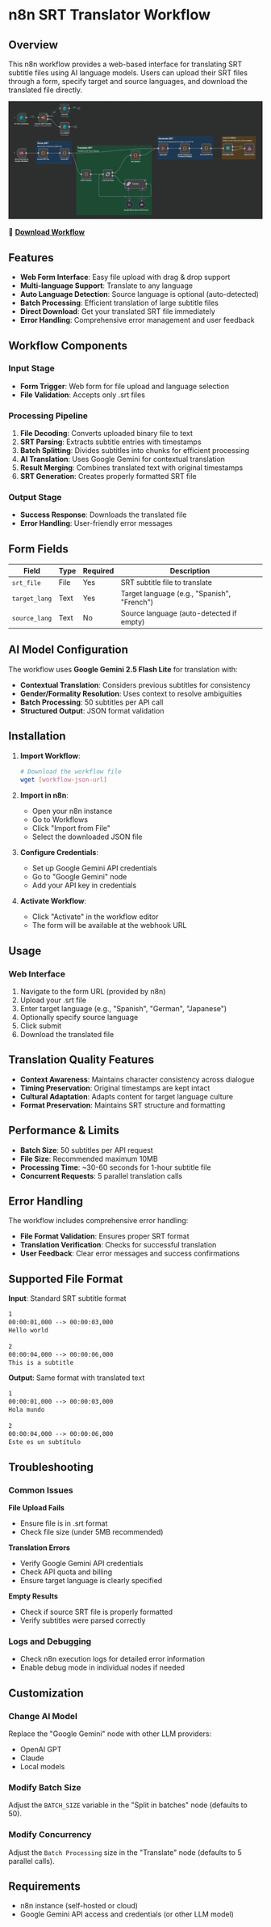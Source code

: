 # n8n SRT Translator Workflow

## Overview
This n8n workflow provides a web-based interface for translating SRT subtitle files using AI language models. Users can upload their SRT files through a form, specify target and source languages, and download the translated file directly.

![n8n SRT Translator Workflow](./n8n_workflow.png)

📁 **[Download Workflow](./n8n_workflow.json)**

## Features
- **Web Form Interface**: Easy file upload with drag & drop support
- **Multi-language Support**: Translate to any language
- **Auto Language Detection**: Source language is optional (auto-detected)
- **Batch Processing**: Efficient translation of large subtitle files
- **Direct Download**: Get your translated SRT file immediately
- **Error Handling**: Comprehensive error management and user feedback

## Workflow Components

### Input Stage
- **Form Trigger**: Web form for file upload and language selection
- **File Validation**: Accepts only .srt files

### Processing Pipeline
1. **File Decoding**: Converts uploaded binary file to text
2. **SRT Parsing**: Extracts subtitle entries with timestamps
3. **Batch Splitting**: Divides subtitles into chunks for efficient processing
4. **AI Translation**: Uses Google Gemini for contextual translation
5. **Result Merging**: Combines translated text with original timestamps
6. **SRT Generation**: Creates properly formatted SRT file

### Output Stage
- **Success Response**: Downloads the translated file
- **Error Handling**: User-friendly error messages

## Form Fields

| Field | Type | Required | Description |
|-------|------|----------|-------------|
| `srt_file` | File | Yes | SRT subtitle file to translate |
| `target_lang` | Text | Yes | Target language (e.g., "Spanish", "French") |
| `source_lang` | Text | No | Source language (auto-detected if empty) |

## AI Model Configuration

The workflow uses **Google Gemini 2.5 Flash Lite** for translation with:
- **Contextual Translation**: Considers previous subtitles for consistency
- **Gender/Formality Resolution**: Uses context to resolve ambiguities
- **Batch Processing**: 50 subtitles per API call
- **Structured Output**: JSON format validation

## Installation

1. **Import Workflow**:
   ```bash
   # Download the workflow file
   wget [workflow-json-url]
   ```

2. **Import in n8n**:
   - Open your n8n instance
   - Go to Workflows
   - Click "Import from File"
   - Select the downloaded JSON file

3. **Configure Credentials**:
   - Set up Google Gemini API credentials
   - Go to "Google Gemini" node
   - Add your API key in credentials

4. **Activate Workflow**:
   - Click "Activate" in the workflow editor
   - The form will be available at the webhook URL

## Usage

### Web Interface
1. Navigate to the form URL (provided by n8n)
2. Upload your .srt file
3. Enter target language (e.g., "Spanish", "German", "Japanese")
4. Optionally specify source language
5. Click submit
6. Download the translated file

## Translation Quality Features

- **Context Awareness**: Maintains character consistency across dialogue
- **Timing Preservation**: Original timestamps are kept intact
- **Cultural Adaptation**: Adapts content for target language culture
- **Format Preservation**: Maintains SRT structure and formatting

## Performance & Limits

- **Batch Size**: 50 subtitles per API request
- **File Size**: Recommended maximum 10MB
- **Processing Time**: ~30-60 seconds for 1-hour subtitle file
- **Concurrent Requests**: 5 parallel translation calls

## Error Handling

The workflow includes comprehensive error handling:
- **File Format Validation**: Ensures proper SRT format
- **Translation Verification**: Checks for successful translation
- **User Feedback**: Clear error messages and success confirmations

## Supported File Format

**Input**: Standard SRT subtitle format
```
1
00:00:01,000 --> 00:00:03,000
Hello world

2
00:00:04,000 --> 00:00:06,000
This is a subtitle
```

**Output**: Same format with translated text
```
1
00:00:01,000 --> 00:00:03,000
Hola mundo

2
00:00:04,000 --> 00:00:06,000
Este es un subtítulo
```

## Troubleshooting

### Common Issues

**File Upload Fails**
- Ensure file is in .srt format
- Check file size (under 5MB recommended)

**Translation Errors**
- Verify Google Gemini API credentials
- Check API quota and billing
- Ensure target language is clearly specified

**Empty Results**
- Check if source SRT file is properly formatted
- Verify subtitles were parsed correctly

### Logs and Debugging
- Check n8n execution logs for detailed error information
- Enable debug mode in individual nodes if needed

## Customization

### Change AI Model
Replace the "Google Gemini" node with other LLM providers:
- OpenAI GPT
- Claude
- Local models

### Modify Batch Size
Adjust the `BATCH_SIZE` variable in the "Split in batches" node (defaults to 50).

### Modify Concurrency
Adjust the `Batch Processing` size in the "Translate" node (defaults to 5 parallel calls).

## Requirements

- n8n instance (self-hosted or cloud)
- Google Gemini API access and credentials (or other LLM model)
